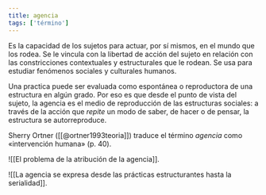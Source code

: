 ```yaml
---
title: agencia
tags: ['término']
---
```


Es la capacidad de los sujetos para actuar, por sí mismos, en el mundo que los rodea. Se le vincula con la libertad de acción del sujeto en relación con las constricciones contextuales y estructurales que le rodean. Se usa para estudiar fenómenos sociales y culturales humanos.

Una practica puede ser evaluada como espontánea o reproductora de una estructura en algún grado. Por eso es que desde el punto de vista del sujeto, la agencia es el medio de reproducción de las estructuras sociales: a través de la acción que *repite* un modo de saber, de hacer o de pensar, la estructura se autorreproduce.

Sherry Ortner ([[@ortner1993teoria]]) traduce el término *agencia* como «intervención humana» (p. 40).

![[El problema de la atribución de la agencia]].

![[La agencia se expresa desde las prácticas estructurantes hasta la serialidad]].
